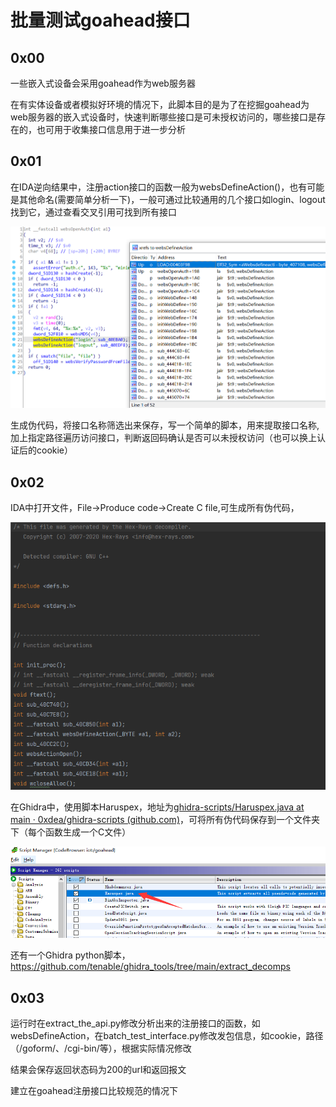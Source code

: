 # 批量测试goahead接口

## **0x00**

一些嵌入式设备会采用goahead作为web服务器

在有实体设备或者模拟好环境的情况下，此脚本目的是为了在挖掘goahead为web服务器的嵌入式设备时，快速判断哪些接口是可未授权访问的，哪些接口是存在的，也可用于收集接口信息用于进一步分析

## **0x01**

在IDA逆向结果中，注册action接口的函数一般为websDefineAction()，也有可能是其他命名(需要简单分析一下)，一般可通过比较通用的几个接口如login、logout找到它，通过查看交叉引用可找到所有接口

![image-20221014000418489](readme.assets/image-20221014000418489.png)



生成伪代码，将接口名称筛选出来保存，写一个简单的脚本，用来提取接口名称,加上指定路径遍历访问接口，判断返回码确认是否可以未授权访问（也可以换上认证后的cookie）

## **0x02**

IDA中打开文件，File->Produce code->Create C file,可生成所有伪代码，

![image-20221106215356269](readme.assets/image-20221106215356269.png)



在Ghidra中，使用脚本Haruspex，地址为[ghidra-scripts/Haruspex.java at main · 0xdea/ghidra-scripts (github.com)](https://github.com/0xdea/ghidra-scripts/blob/main/Haruspex.java)，可将所有伪代码保存到一个文件夹下（每个函数生成一个C文件）

![image-20221106221441140](readme.assets/image-20221106221441140.png)

还有一个Ghidra python脚本，https://github.com/tenable/ghidra_tools/tree/main/extract_decomps





## **0x03**

运行时在extract_the_api.py修改分析出来的注册接口的函数，如websDefineAction，在batch_test_interface.py修改发包信息，如cookie，路径（/goform/、/cgi-bin/等），根据实际情况修改

结果会保存返回状态码为200的url和返回报文

建立在goahead注册接口比较规范的情况下






